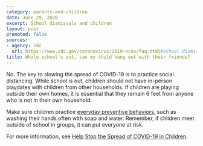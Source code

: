 ```yaml
---
category: parents-and-children
date: June 29, 2020
excerpt: School dismissals and children
layout: post
promoted: false
sources:
- agency: cdc
  url: https://www.cdc.gov/coronavirus/2019-ncov/faq.html#school-dismissals
title: While school's out, can my child hang out with their friends?
---
```


No. The key to slowing the spread of COVID-19 is to practice social distancing. While school is out, children should not have in-person playdates with children from other households. If children are playing outside their own homes, it is essential that they remain 6 feet from anyone who is not in their own household.

Make sure children practice [everyday preventive behaviors](https://www.cdc.gov/coronavirus/2019-ncov/prevent-getting-sick/prevention.html), such as washing their hands often with soap and water. Remember, if children meet outside of school in groups, it can put everyone at risk.

For more information, see [Help Stop the Spread of COVID-19 in Children](https://www.cdc.gov/coronavirus/2019-ncov/daily-life-coping/children/protect-children.html).